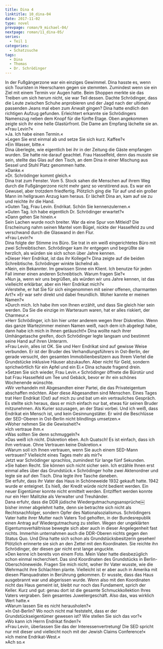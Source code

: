 ```yaml
---
title: Dina 4
linktitle: 10_dina-04
date: 2017-11-02
type: novel
prevpage: roman/9_michael-04/
nextpage: roman/11_dina-05/
series:
  - Teil 1 
categories:
  - Schatzsuche
tags:
  - Dina
  - Thomas
  - Dr. Schrödinger
---
```


In der Fußgängerzone war ein einziges Gewimmel. Dina hasste es, wenn sich Touristen in Heerscharen gegen sie stemmten. Zumindest wenn sie ein Ziel mit einem Termin vor Augen hatte. Beim Shoppen merkte sie das Treiben um sich herum nicht, sie war Teil dessen. Dachte Schrödinger, dass die Leute zwischen Schuhe anprobieren und der Jagd nach der ultimativ passenden Jeans mal eben zum Anwalt gingen? Dina hatte endlich den richtigen Aufzug gefunden. Erleichtert erkannte sie Schrödingers Namenszug neben dem Knopf für die fünfte Etage. Oben angekommen zeigte sich ihr eine helle Glastürfront. Die Dame am Empfang lächelte sie an.  
»Frau Levin?«  
»Ja. Ich habe einen Termin.«  
»Legen Sie erst einmal ab und setze Sie sich kurz. Kaffee?«  
»Ein Wasser, bitte.«  
Dina überlegte, wie eigentlich bei ihr in der Zeitung die Gäste empfangen wurden. Sie hatte nie darauf geachtet. Frau Hasselfeld, denn das musste sie sein, stellte das Glas auf den Tisch, an dem Dina in einer Mischung aus Sessel und Stuhl Platz genommen hatte.  
»Danke.«  
»Dr. Schrödinger kommt gleich.«  
Dina trat zum Fenster. Vom 5. Stock sahen die Menschen auf ihrem Weg durch die Fußgängerzone nicht mehr ganz so verstörend aus. Es war ein Gewusel, aber trotzdem friedfertig. Plötzlich ging die Tür auf und ein großer Mann im hellgrauen Anzug kam heraus. Er lächelt Dina an, kam auf sie zu und reichte ihr die Hand.  
»Guten Tag, Frau Levin. Endrikat. Schön Sie kennenzulernen.«  
»Guten Tag. Ich habe eigentlich Dr. Schrödinger erwartet?«  
»Dann gehen Sie hinein.«  
Sein Lachen wurde noch breiter. War da eine Spur von Mitleid? Die Erscheinung nahm seinen Mantel vom Bügel, nickte der Hasselfeld zu und verschwand durch die Glaswand in den Flur.  
»Frau Levin?«  
Dina folgte der Stimme ins Büro. Sie trat in ein weiß eingerichtetes Büro mit zwei Schreibtischen. Schrödinger kam ihr entgegen und begrüßte sie herzlich, als würden sie sich schon über Jahre kennen.  
»Dieser Herr Endrikat, ist das ihr Kollege?« Dina zeigte auf die beiden Schreibtische. Schrödinger winkte lächelnd ab.  
»Nein, ein Bekannter. Im gewissen Sinne ein Klient. Ich benutze für jeden Fall immer einen anderen Schreibtisch. Warum fragen Sie?«  
»Nun ja, wenn wir uns begrüßen, als würden wir uns Jahre kennen, ist das vielleicht erklärbar, aber ein Herr Endrikat mich?«  
»Verstehe, er hat Sie für sich eingenommen mit seiner offenen, charmanten Art?«
»Er war sehr direkt und dabei freundlich. Woher kannte er meinen Namen?«  
»Durch mich. Ich habe ihm von Ihnen erzählt, und dass Sie gleich hier sein werden. Da Sie die einzige im Warteraum waren, hat er alles riskiert, der Charmeur.«  
»Herr Schrödinger, ich bin hier unter anderem wegen Ihrer Diskretion. Wenn das ganze Wartezimmer meinen Namen weiß, nach dem ich abgelegt habe, dann habe ich mich in Ihnen getäuscht!« 
Dina wollte nach ihrer Umhängetasche greifen, doch Schrödinger legte langsam und bestimmt seine Hand auf ihren Unterarm.  
»Frau Levin, alles ist OK. Sie und Herr Endrikat sind auf gewisse Weise verbunden. Er ist der Bruder des Verhandlungsführers in Ost-Berlin, der gerade versucht, den gesamten Immobilienbesitzern aus Ihrem Viertel die Grundstücke inklusive Häuser abzukaufen. Aber nicht für Geld, sondern sprichwörtlich für ein Apfel und ein Ei.«
Dina schaute fragend drein.  
»Setzen Sie sich wieder, Frau Levin.« Schrödinger öffnete die Bürotür und bat Frau Hasselfeld um Tee und Gebäck, bevor er ihr ein schönes Wochenende wünschte.  
»Wir verhandeln mit Abgesandten einer Partei, die das Privateigentum abschaffen möchten. Aber diese Abgesandten sind Menschen. Eines Tages trat Herr Endrikat (Ost) auf mich zu und bat um ein vertrauliches Gespräch. Es stellte sich heraus, dass er mich einfach nur bat, etwas für seinen Bruder mitzunehmen. Als Kurier sozusagen, an der Stasi vorbei. Und ich weiß, dass Endrikat ein Mensch ist, und kein Gesinnungstäter. Er wird die Beschlüsse der SED-Oberen in Ost-Berlin nicht blindlings umsetzen.«  
»Woher nehmen Sie die Gewissheit?«  
»Ich vertraue ihm.«  
»Was sollten Sie denn schmuggeln?«  
»Das weiß ich nicht. Diskretion eben. Ach Quatsch! Es ist einfach, dass ich ihm vertraue. Ohne Vertrauen keine Diskretion.«  
»Warum soll ich Ihnen vertrauen, wenn Sie auch einem SED-Mann vertrauen? Vielleicht eines Tages mehr als mir?«  
Jetzt war Schrödinger sprachlos, zumindest für lange fünf Sekunden.  
»Sie haben Recht. Sie können sich nicht sicher sein. Ich erzähle Ihnen erst einmal alles über das Grundstück.« Schrödinger holte zwei Aktenordner und legte sie auf den Tisch. Dina legte ihre Tasche daneben.  
Sie erfuhr, dass ihr Vater das Haus in Schöneweide 1932 gekauft hatte. 1942 wurde er enteignet. Es hieß, der Kredit würde nicht bedient werden. Ein neuer Eigentümer konnte nicht ermittelt werden. Entziffert werden konnte nur ein Herr Malitzke als Verwalter und Treuhänder.  
Dana erfuhr, dass die DDR jüdische Wiedergutmachungsansprüche￼ bisher immer abgelehnt hatte, denn sie betrachte sich nicht als Rechtsnachfolger, sondern Opfer des Nationalsozialismus. Schrödingers Vater hatte ihrer Mutter nach Vaters Tod geholfen, in der Bundesrepublik einen Antrag auf Wiedergutmachung zu stellen. Wegen der ungeklärten Eigentumsverhältnisse bewegte sich aber auch in dieser Angelegenheit fast nichts. Immerhin unternahmen auch die DDR-Oberen nichts gegen den Status Quo. Und Dina hatte sich schon als Grundstücksbesitzerin gesehen!  
Plötzlich erinnerte sie sich an den Zettel mit den Koordinaten. Sie reichte ihn Schrödinger, der diesen gar nicht erst lange anguckte.  
»Den kenne ich bereits von einem Foto. Mein Vater hatte diesbezüglich schon einmal recherchiert. Das sind Koordinaten des Grundstücks in Berlin-Oberschöneweide. Fragen Sie mich nicht, woher Ihr Vater wusste, wie die Wehrmacht ihre Schlachten plante. Vielleicht ist er aber auch in Amerika mit diesen Planquadraten in Berührung gekommen. Er wusste, dass das Haus ausgebrannt war und abgerissen wurde. Wenn also mit den Koordinaten nicht das Haus gemeint ist, bleibt nur noch das Fundament, sprich der Keller. Kurz und gut: genau dort ist die gesamte Schmuckkollektion Ihres Vaters vergraben. Sein gesamtes Juweliergeschäft. Also das, was wirklich Wert hatte.«  
»Warum lassen Sie es nicht herausholen?«   
»In Ost-Berlin? Wo noch nicht mal feststeht, dass er der Grundstückseigentümer gewesen ist? Wie stellen Sie sich das vor?«  
»Wo kann ich Herrn Endrikat finden?«  
»Frau Levin, überlassen Sie das der Interessenvertretung! Die SED spricht nur mit dieser und vielleicht noch mit der Jewish Claims Conference!«  
»Ich meine Endrikat-West.«  
»Ach so.«  
